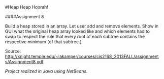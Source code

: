 #Heap Heap Hoorah!

####Assignment 8

Build a heap stored in an array. Let user add and remove elements. Show in GUI what the original heap array looked like and which elements had to swap to respect the rule that every root of each subtree contains the respective minimum (of that subtree.)


Source:
http://knight.temple.edu/~lakamper/courses/cis2168_2013FALL/assignments/Assignment8.pdf

*Project realized in Java using NetBeans.*